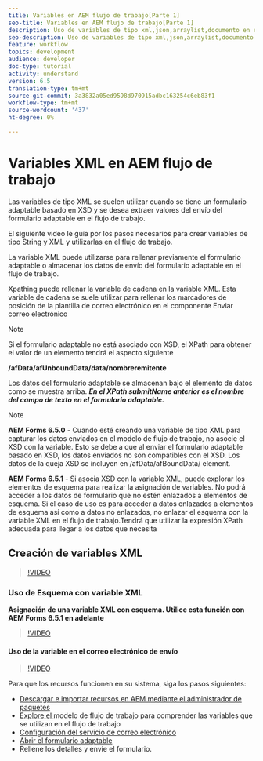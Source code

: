 ```yaml
---
title: Variables en AEM flujo de trabajo[Parte 1]
seo-title: Variables en AEM flujo de trabajo[Parte 1]
description: Uso de variables de tipo xml,json,arraylist,documento en el flujo de trabajo de aem
seo-description: Uso de variables de tipo xml,json,arraylist,documento en el flujo de trabajo de aem
feature: workflow
topics: development
audience: developer
doc-type: tutorial
activity: understand
version: 6.5
translation-type: tm+mt
source-git-commit: 3a3832a05ed9598d970915adbc163254c6eb83f1
workflow-type: tm+mt
source-wordcount: '437'
ht-degree: 0%

---
```



# Variables XML en AEM flujo de trabajo

Las variables de tipo XML se suelen utilizar cuando se tiene un formulario adaptable basado en XSD y se desea extraer valores del envío del formulario adaptable en el flujo de trabajo.

El siguiente vídeo le guía por los pasos necesarios para crear variables de tipo String y XML y utilizarlas en el flujo de trabajo.

La variable XML puede utilizarse para rellenar previamente el formulario adaptable o almacenar los datos de envío del formulario adaptable en el flujo de trabajo.

Xpathing puede rellenar la variable de cadena en la variable XML. Esta variable de cadena se suele utilizar para rellenar los marcadores de posición de la plantilla de correo electrónico en el componente Enviar correo electrónico

>[!NOTE]
>
>Si el formulario adaptable no está asociado con XSD, el XPath para obtener el valor de un elemento tendrá el aspecto siguiente
>
>**/afData/afUnboundData/data/nombreremitente**

Los datos del formulario adaptable se almacenan bajo el elemento de datos como se muestra arriba. **_En el XPath submitName anterior es el nombre del campo de texto en el formulario adaptable._**

>[!NOTE]
>
>**AEM Forms 6.5.0** - Cuando esté creando una variable de tipo XML para capturar los datos enviados en el modelo de flujo de trabajo, no asocie el XSD con la variable. Esto se debe a que al enviar el formulario adaptable basado en XSD, los datos enviados no son compatibles con el XSD. Los datos de la queja XSD se incluyen en /afData/afBoundData/ element.
>
>**AEM Forms 6.5.1** - Si asocia XSD con la variable XML, puede explorar los elementos de esquema para realizar la asignación de variables. No podrá acceder a los datos de formulario que no estén enlazados a elementos de esquema. Si el caso de uso es para acceder a datos enlazados a elementos de esquema así como a datos no enlazados, no enlazar el esquema con la variable XML en el flujo de trabajo.Tendrá que utilizar la expresión XPath adecuada para llegar a los datos que necesita

## Creación de variables XML

>[!VIDEO](https://video.tv.adobe.com/v/26440?quality=12?autoplay=1)

### Uso de Esquema con variable XML

**Asignación de una variable XML con esquema. Utilice esta función con AEM Forms 6.5.1 en adelante**

>[!VIDEO](https://video.tv.adobe.com/v/28098?quality=9&learn=on)

#### Uso de la variable en el correo electrónico de envío

>[!VIDEO](https://video.tv.adobe.com/v/26441?quality=12&learn=on)

Para que los recursos funcionen en su sistema, siga los pasos siguientes:

* [Descargar e importar recursos en AEM mediante el administrador de paquetes](assets/xmlandstringvariable.zip)
* [Explore el ](http://localhost:4502/editor.html/conf/global/settings/workflow/models/vacationrequest.html) modelo de flujo de trabajo para comprender las variables que se utilizan en el flujo de trabajo
* [Configuración del servicio de correo electrónico](https://helpx.adobe.com/experience-manager/6-5/sites/administering/using/notification.html#ConfiguringtheMailService)
* [Abrir el formulario adaptable](http://localhost:4502/content/dam/formsanddocuments/applicationfortimeoff/jcr:content?wcmmode=disabled)
* Rellene los detalles y envíe el formulario.


